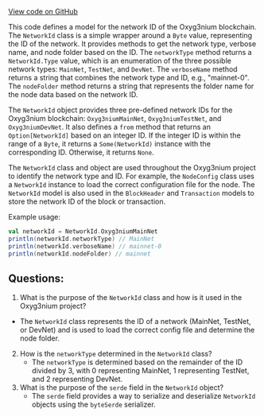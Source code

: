 [View code on GitHub](https://github.com/oxyg3nium/oxyg3nium/protocol/src/main/scala/org/oxyg3nium/protocol/model/NetworkId.scala)

This code defines a model for the network ID of the Oxyg3nium blockchain. The `NetworkId` class is a simple wrapper around a `Byte` value, representing the ID of the network. It provides methods to get the network type, verbose name, and node folder based on the ID. The `networkType` method returns a `NetworkId.Type` value, which is an enumeration of the three possible network types: `MainNet`, `TestNet`, and `DevNet`. The `verboseName` method returns a string that combines the network type and ID, e.g., "mainnet-0". The `nodeFolder` method returns a string that represents the folder name for the node data based on the network ID.

The `NetworkId` object provides three pre-defined network IDs for the Oxyg3nium blockchain: `Oxyg3niumMainNet`, `Oxyg3niumTestNet`, and `Oxyg3niumDevNet`. It also defines a `from` method that returns an `Option[NetworkId]` based on an integer ID. If the integer ID is within the range of a `Byte`, it returns a `Some(NetworkId)` instance with the corresponding ID. Otherwise, it returns `None`.

The `NetworkId` class and object are used throughout the Oxyg3nium project to identify the network type and ID. For example, the `NodeConfig` class uses a `NetworkId` instance to load the correct configuration file for the node. The `NetworkId` model is also used in the `BlockHeader` and `Transaction` models to store the network ID of the block or transaction.

Example usage:
```scala
val networkId = NetworkId.Oxyg3niumMainNet
println(networkId.networkType) // MainNet
println(networkId.verboseName) // mainnet-0
println(networkId.nodeFolder) // mainnet
```
## Questions: 
 1. What is the purpose of the `NetworkId` class and how is it used in the Oxyg3nium project?
   - The `NetworkId` class represents the ID of a network (MainNet, TestNet, or DevNet) and is used to load the correct config file and determine the node folder.
2. How is the `networkType` determined in the `NetworkId` class?
   - The `networkType` is determined based on the remainder of the ID divided by 3, with 0 representing MainNet, 1 representing TestNet, and 2 representing DevNet.
3. What is the purpose of the `serde` field in the `NetworkId` object?
   - The `serde` field provides a way to serialize and deserialize `NetworkId` objects using the `byteSerde` serializer.
